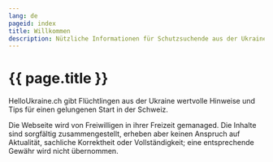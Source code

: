 ```yaml
---
lang: de
pageid: index
title: Willkommen
description: Nützliche Informationen für Schutzsuchende aus der Ukraine
---
```

# {{ page.title }}

HelloUkraine.ch gibt Flüchtlingen aus der Ukraine wertvolle Hinweise und Tips für einen gelungenen Start in der Schweiz.

Die Webseite wird von Freiwilligen in ihrer Freizeit gemanaged. Die Inhalte sind sorgfältig zusammengestellt, erheben aber
keinen Anspruch auf Aktualität, sachliche Korrektheit oder Vollständigkeit; eine entsprechende Gewähr wird nicht übernommen.